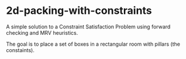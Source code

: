 # 2d-packing-with-constraints
A simple solution to a Constraint Satisfaction Problem using forward checking and MRV heuristics.

The goal is to place a set of boxes in a rectangular room with pillars (the constaints). 
